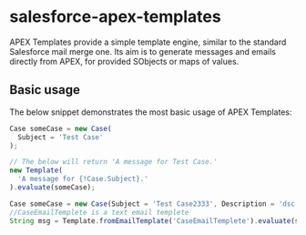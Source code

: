 salesforce-apex-templates
=========================

APEX Templates provide a simple template engine, similar to the standard Salesforce mail merge one. Its aim is to generate messages and emails directly from APEX, for provided SObjects or maps of values.

Basic usage
-----------

The below snippet demonstrates the most basic usage of APEX Templates:

```javascript
Case someCase = new Case(
  Subject = 'Test Case'
);

// The below will return 'A message for Test Case.'
new Template(
  'A message for {!Case.Subject}.'
).evaluate(someCase);
```


```javascript
Case someCase = new Case(Subject = 'Test Case2333', Description = 'dsc text');
//CaseEmailTemplete is a text email templete
String msg = Template.fromEmailTemplate('CaseEmailTemplete').evaluate(someCase);
```
